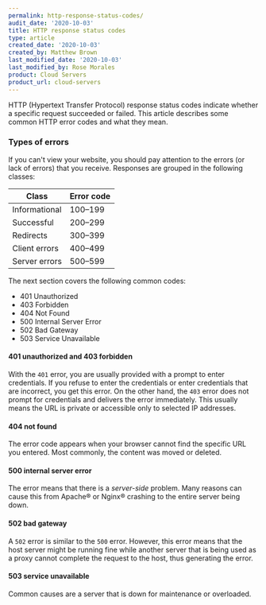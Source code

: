 ```yaml
---
permalink: http-response-status-codes/
audit_date: '2020-10-03'
title: HTTP response status codes
type: article
created_date: '2020-10-03'
created_by: Matthew Brown
last_modified_date: '2020-10-03'
last_modified_by: Rose Morales
product: Cloud Servers
product_url: cloud-servers
---
```


HTTP (Hypertext Transfer Protocol) response status codes indicate whether a
specific request succeeded or failed. This article describes
some common HTTP error codes and what they mean.

### Types of errors

If you can't view your website, you should pay attention to the
errors (or lack of errors) that you receive. Responses are grouped in the following classes:

| Class | Error code |
|----|----|
| Informational | 100–199|
| Successful | 200–299|
| Redirects | 300–399|
| Client errors | 400–499|
| Server errors | 500–599|..

The next section covers the following common codes:

- 401 Unauthorized
- 403 Forbidden
- 404 Not Found
- 500 Internal Server Error
- 502 Bad Gateway
- 503 Service Unavailable

#### 401 unauthorized and 403 forbidden

With the `401` error, you are usually provided with a prompt to enter credentials. If
you refuse to enter the credentials or enter credentials that are incorrect, you
get this error. On the other hand, the `403` error does not prompt
for credentials and delivers the error immediately. This usually means the
URL is private or accessible only to selected IP addresses.

#### 404 not found

The error code appears when your browser cannot find the specific URL you
entered. Most commonly, the content was moved or deleted.

#### 500 internal server error

The error means that there is a *server-side* problem. Many reasons can cause this
from Apache&reg; or Nginx&reg; crashing to the entire server being down.

#### 502 bad gateway

A `502` error is similar to the `500` error. However, this error means that the host server
might be running fine while another server that is being used as a proxy cannot
complete the request to the host, thus generating the error.

#### 503 service unavailable

Common causes are a server that is down for maintenance or overloaded.
